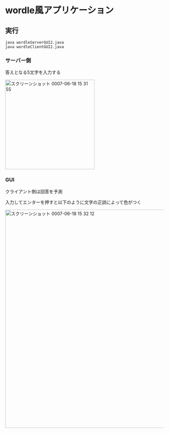 # wordle風アプリケーション
## 実行
```
java wordleServerGUI2.java
java wordleClientGUI2.java
```
###  サーバー側
答えとなる5文字を入力する

<img width="284" alt="スクリーンショット 0007-06-18 15 31 55" src="https://github.com/user-attachments/assets/d2589a56-6f40-4c7c-a45f-88a6dd1a36b8" />

### GUI
クライアント側は回答を予測

入力してエンターを押すと以下のように文字の正誤によって色がつく

<img width="692" alt="スクリーンショット 0007-06-18 15 32 12" src="https://github.com/user-attachments/assets/8622b0e9-bb95-4cb0-81bb-d95863ea22ce" />
